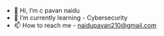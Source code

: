 - 👋 Hi, I’m c pavan naidu
- 🌱 I’m currently learning - Cybersecurity
- 📫 How to reach me - naidupavan210@gmail.com
